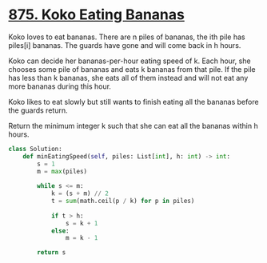 # [875. Koko Eating Bananas](https://leetcode.com/problems/koko-eating-bananas/description/)

Koko loves to eat bananas. There are n piles of bananas, the ith pile has piles[i] bananas. The guards have gone and will come back in h hours.

Koko can decide her bananas-per-hour eating speed of k. Each hour, she chooses some pile of bananas and eats k bananas from that pile. If the pile has less than k bananas, she eats all of them instead and will not eat any more bananas during this hour.

Koko likes to eat slowly but still wants to finish eating all the bananas before the guards return.

Return the minimum integer k such that she can eat all the bananas within h hours.

```py
class Solution:
    def minEatingSpeed(self, piles: List[int], h: int) -> int:
        s = 1
        m = max(piles)
        
        while s <= m:
            k = (s + m) // 2
            t = sum(math.ceil(p / k) for p in piles)
            
            if t > h:
                s = k + 1
            else:
                m = k - 1

        return s
```